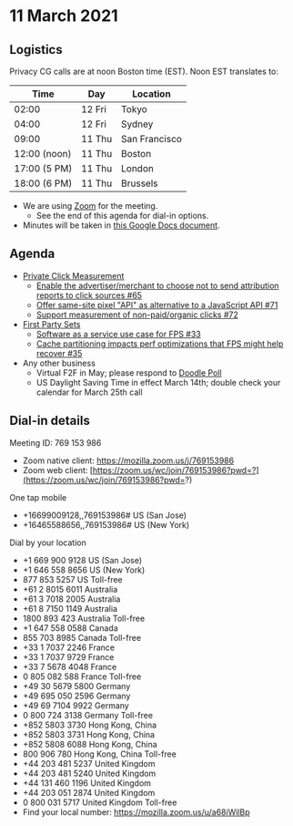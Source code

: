 # 11 March 2021

## Logistics

Privacy CG calls are at noon Boston time (EST). Noon EST translates to:

| Time         | Day    | Location      |
| ------------ | ------ | ------------- |
| 02:00        | 12 Fri | Tokyo         |
| 04:00        | 12 Fri | Sydney        |
| 09:00        | 11 Thu | San Francisco |
| 12:00 (noon) | 11 Thu | Boston        |
| 17:00 (5 PM) | 11 Thu | London        |
| 18:00 (6 PM) | 11 Thu | Brussels      |

* We are using [Zoom](https://mozilla.zoom.us/j/769153986) for the meeting.
    * See the end of this agenda for dial-in options.
* Minutes will be taken in [this Google Docs document](https://docs.google.com/document/d/1DZEhS1UHJ1PKxt5ZwKmn5LZ4bo10UFyNXeLp2dUuzRM/edit#).

## Agenda

* [Private Click Measurement](https://github.com/privacycg/private-click-measurement)
    * [Enable the advertiser/merchant to choose not to send attribution reports to click sources #65](https://github.com/privacycg/private-click-measurement/issues/65)
    * [Offer same-site pixel "API" as alternative to a JavaScript API #71](https://github.com/privacycg/private-click-measurement/issues/71)
    * [Support measurement of non-paid/organic clicks #72](https://github.com/privacycg/private-click-measurement/issues/72)
* [First Party Sets](https://github.com/privacycg/first-party-sets)
    * [Software as a service use case for FPS #33](https://github.com/privacycg/first-party-sets/issues/33)
    * [Cache partitioning impacts perf optimizations that FPS might help recover #35](https://github.com/privacycg/first-party-sets/issues/35)
* Any other business
    * Virtual F2F in May; please respond to [Doodle Poll](https://doodle.com/poll/ad75unudbfizeamb?utm_source=poll&utm_medium=link)
    * US Daylight Saving Time in effect March 14th; double check your calendar for March 25th call


## Dial-in details

Meeting ID: 769 153 986
* Zoom native client: https://mozilla.zoom.us/j/769153986
* Zoom web client: [https://zoom.us/wc/join/769153986?pwd=?](https://zoom.us/wc/join/769153986?pwd=?)

One tap mobile
* +16699009128,,769153986# US (San Jose)
* +16465588656,,769153986# US (New York)

Dial by your location
* +1 669 900 9128 US (San Jose)
* +1 646 558 8656 US (New York)
* 877 853 5257 US Toll-free
* +61 2 8015 6011 Australia
* +61 3 7018 2005 Australia
* +61 8 7150 1149 Australia
* 1800 893 423 Australia Toll-free
* +1 647 558 0588 Canada
* 855 703 8985 Canada Toll-free
* +33 1 7037 2246 France
* +33 1 7037 9729 France
* +33 7 5678 4048 France
* 0 805 082 588 France Toll-free
* +49 30 5679 5800 Germany
* +49 695 050 2596 Germany
* +49 69 7104 9922 Germany
* 0 800 724 3138 Germany Toll-free
* +852 5803 3730 Hong Kong, China
* +852 5803 3731 Hong Kong, China
* +852 5808 6088 Hong Kong, China
* 800 906 780 Hong Kong, China Toll-free
* +44 203 481 5237 United Kingdom
* +44 203 481 5240 United Kingdom
* +44 131 460 1196 United Kingdom
* +44 203 051 2874 United Kingdom
* 0 800 031 5717 United Kingdom Toll-free
* Find your local number: https://mozilla.zoom.us/u/a68iWilBp

